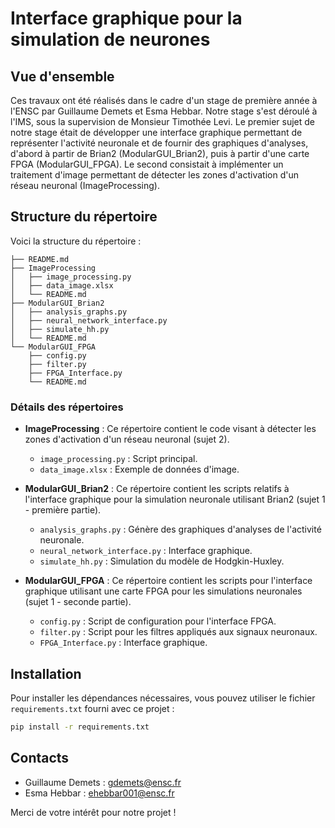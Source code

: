# Interface graphique pour la simulation de neurones

## Vue d'ensemble

Ces travaux ont été réalisés dans le cadre d'un stage de première année à l'ENSC par Guillaume Demets et Esma Hebbar. Notre stage s'est déroulé à l'IMS, sous la supervision de Monsieur Timothée Levi. Le premier sujet de notre stage était de développer une interface graphique permettant de représenter l'activité neuronale et de fournir des graphiques d'analyses, d'abord à partir de Brian2 (ModularGUI_Brian2), puis à partir d'une carte FPGA (ModularGUI_FPGA). Le second consistait à implémenter un traitement d'image permettant de détecter les zones d'activation d'un réseau neuronal (ImageProcessing).

## Structure du répertoire

Voici la structure du répertoire :

```
├── README.md
├── ImageProcessing
│   ├── image_processing.py
│   ├── data_image.xlsx
│   └── README.md
├── ModularGUI_Brian2
│   ├── analysis_graphs.py
│   ├── neural_network_interface.py
│   ├── simulate_hh.py
│   └── README.md
└── ModularGUI_FPGA
    ├── config.py
    ├── filter.py
    ├── FPGA_Interface.py
    └── README.md
```

### Détails des répertoires

- **ImageProcessing** : Ce répertoire contient le code visant à détecter les zones d'activation d'un réseau neuronal (sujet 2). 
  - `image_processing.py` : Script principal.
  - `data_image.xlsx` : Exemple de données d'image.

- **ModularGUI_Brian2** : Ce répertoire contient les scripts relatifs à l'interface graphique pour la simulation neuronale utilisant Brian2 (sujet 1 - première partie).
  - `analysis_graphs.py` : Génère des graphiques d'analyses de l'activité neuronale.
  - `neural_network_interface.py` : Interface graphique.
  - `simulate_hh.py` : Simulation du modèle de Hodgkin-Huxley.

- **ModularGUI_FPGA** : Ce répertoire contient les scripts pour l'interface graphique utilisant une carte FPGA pour les simulations neuronales (sujet 1 - seconde partie).
  - `config.py` : Script de configuration pour l'interface FPGA.
  - `filter.py` : Script pour les filtres appliqués aux signaux neuronaux.
  - `FPGA_Interface.py` : Interface graphique.

## Installation

Pour installer les dépendances nécessaires, vous pouvez utiliser le fichier `requirements.txt` fourni avec ce projet :

```bash
pip install -r requirements.txt
```

## Contacts

- Guillaume Demets : gdemets@ensc.fr
- Esma Hebbar : ehebbar001@ensc.fr

Merci de votre intérêt pour notre projet !
